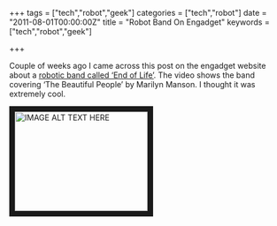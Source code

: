 +++
tags = ["tech","robot","geek"]
categories = ["tech","robot"]
date = "2011-08-01T00:00:00Z"
title = "Robot Band On Engadget"
keywords = ["tech","robot","geek"]

+++

Couple of weeks ago I came across this post on the engadget website about a [robotic band called ‘End of Life’](https://www.engadget.com/2011/07/18/robot-band-covers-marilyn-manson-renders-sullen-teenagers-obsol/). 
The video shows the band covering ‘The Beautiful People’ by Marilyn Manson. I thought it was extremely cool.

<!--more-->

<a href="http://www.youtube.com/watch?feature=player_embedded&v=9QMtDyvAzVw
" target="_blank"><img src="http://img.youtube.com/vi/9QMtDyvAzVw/0.jpg" 
alt="IMAGE ALT TEXT HERE" width="240" height="180" border="10" /></a>